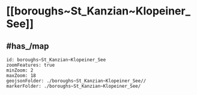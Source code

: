 # [[boroughs~St_Kanzian~Klopeiner_See]] 


## #has_/map  



```leaflet
id: boroughs~St_Kanzian~Klopeiner_See
zoomFeatures: true 
minZoom: 2 
maxZoom: 18
geojsonFolder: ./boroughs~St_Kanzian~Klopeiner_See//
markerFolder: ./boroughs~St_Kanzian~Klopeiner_See/
```

